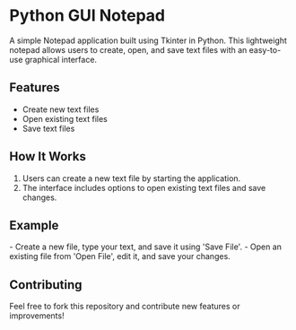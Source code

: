 # Python GUI Notepad
<p>A simple Notepad application built using Tkinter in Python. This lightweight notepad allows users to create, open, and save text files with an easy-to-use graphical interface.</p>

<h2>Features</h2>
<ul>
  <li>Create new text files</li>
  <li>Open existing text files</li>
  <li>Save text files</li>
</ul>

<h2>How It Works</h2>
<ol>
  <li>Users can create a new text file by starting the application.</li>
  <li>The interface includes options to open existing text files and save changes.</li>
</ol>

<h2>Example</h2>
- Create a new file, type your text, and save it using 'Save File'.
- Open an existing file from 'Open File', edit it, and save your changes.

<h2>Contributing</h2>
<p>Feel free to fork this repository and contribute new features or improvements!</p>
